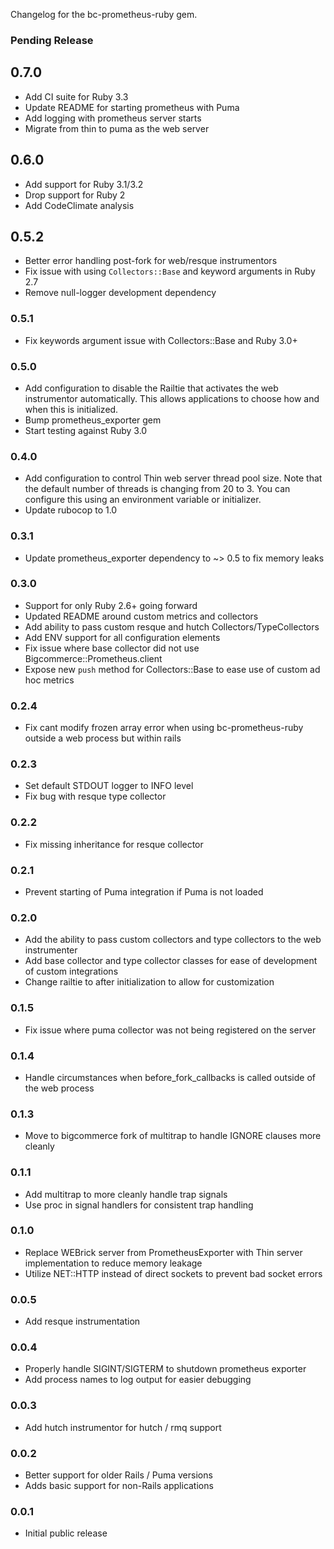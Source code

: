 Changelog for the bc-prometheus-ruby gem.

### Pending Release

## 0.7.0

- Add CI suite for Ruby 3.3
- Update README for starting prometheus with Puma
- Add logging with prometheus server starts
- Migrate from thin to puma as the web server

## 0.6.0

- Add support for Ruby 3.1/3.2
- Drop support for Ruby 2
- Add CodeClimate analysis

## 0.5.2

- Better error handling post-fork for web/resque instrumentors
- Fix issue with using `Collectors::Base` and keyword arguments in Ruby 2.7
- Remove null-logger development dependency

### 0.5.1

- Fix keywords argument issue with Collectors::Base and Ruby 3.0+

### 0.5.0

- Add configuration to disable the Railtie that activates the web instrumentor automatically. This allows applications to choose how and when this is initialized.
- Bump prometheus_exporter gem
- Start testing against Ruby 3.0

### 0.4.0

- Add configuration to control Thin web server thread pool size. Note that the default number of threads is changing from 20 to 3. You can configure this using an environment variable or initializer.
- Update rubocop to 1.0

### 0.3.1

- Update prometheus_exporter dependency to ~> 0.5 to fix memory leaks

### 0.3.0

- Support for only Ruby 2.6+ going forward
- Updated README around custom metrics and collectors
- Add ability to pass custom resque and hutch Collectors/TypeCollectors
- Add ENV support for all configuration elements
- Fix issue where base collector did not use Bigcommerce::Prometheus.client
- Expose new `push` method for Collectors::Base to ease use of custom ad hoc metrics

### 0.2.4

- Fix cant modify frozen array error when using bc-prometheus-ruby outside a web process
  but within rails

### 0.2.3

- Set default STDOUT logger to INFO level
- Fix bug with resque type collector

### 0.2.2

- Fix missing inheritance for resque collector

### 0.2.1

- Prevent starting of Puma integration if Puma is not loaded

### 0.2.0

- Add the ability to pass custom collectors and type collectors to the web instrumenter
- Add base collector and type collector classes for ease of development of custom integrations
- Change railtie to after initialization to allow for customization

### 0.1.5

- Fix issue where puma collector was not being registered on the server

### 0.1.4

- Handle circumstances when before_fork_callbacks is called outside of the web process

### 0.1.3

- Move to bigcommerce fork of multitrap to handle IGNORE clauses more cleanly

### 0.1.1

- Add multitrap to more cleanly handle trap signals
- Use proc in signal handlers for consistent trap handling

### 0.1.0

- Replace WEBrick server from PrometheusExporter with Thin server implementation to reduce memory leakage
- Utilize NET::HTTP instead of direct sockets to prevent bad socket errors

### 0.0.5

- Add resque instrumentation

### 0.0.4

- Properly handle SIGINT/SIGTERM to shutdown prometheus exporter
- Add process names to log output for easier debugging

### 0.0.3

- Add hutch instrumentor for hutch / rmq support

### 0.0.2

- Better support for older Rails / Puma versions
- Adds basic support for non-Rails applications

### 0.0.1

- Initial public release
